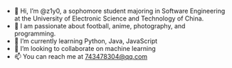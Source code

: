- 👋 Hi, I’m @z1y0, a sophomore student majoring in Software Engineering at the University of Electronic Science and Technology of China.
- 👀 I am passionate about football, anime, photography, and programming.
- 🌱 I’m currently learning Python, Java, JavaScript
- 💞️ I’m looking to collaborate on machine learning 
- 📫 You can reach me at 743478304@qq.com 

<!---
Neymarz1y0/Neymarz1y0 is a ✨ special ✨ repository because its `README.md` (this file) appears on your GitHub profile.
You can click the Preview link to take a look at your changes.
--->
